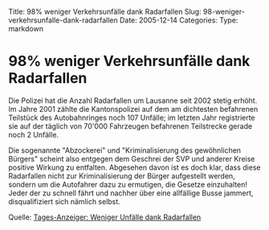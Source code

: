 Title: 98% weniger Verkehrsunfälle dank Radarfallen
Slug: 98-weniger-verkehrsunfalle-dank-radarfallen
Date: 2005-12-14
Categories:
Type: markdown

# 98% weniger Verkehrsunfälle dank Radarfallen

Die Polizei hat die Anzahl Radarfallen um Lausanne seit 2002 stetig erhöht. Im Jahre 2001 zählte die Kantonspolizei auf dem am dichtesten befahrenen Teilstück des Autobahnringes noch 107 Unfälle; im letzten Jahr registrierte sie auf der täglich von 70'000 Fahrzeugen befahrenen Teilstrecke gerade noch 2 Unfälle.

Die sogenannte "Abzockerei" und "Kriminalisierung des gewöhnlichen Bürgers" scheint also entgegen dem Geschrei der SVP und anderer Kreise positive Wirkung zu entfalten. Abgesehen davon ist es doch klar, dass diese Radarfallen nicht zur Kriminalisierung der Bürger aufgestellt werden, sondern um die Autofahrer dazu zu ermutigen, die Gesetze einzuhalten! Jeder der zu schnell fährt und nachher über eine allfällige Busse jammert, disqualifiziert sich nämlich selbst.

Quelle: [Tages-Anzeiger: Weniger Unfälle dank Radarfallen](http://www.tagesanzeiger.ch/dyn/news/schweiz/572220.html)
